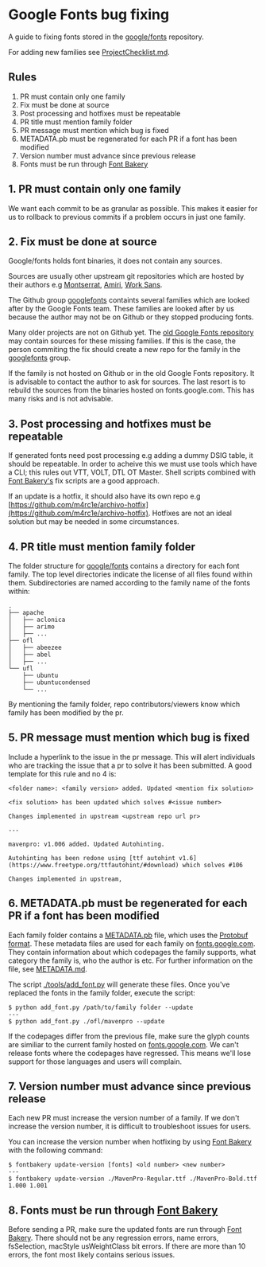 # Google Fonts bug fixing

A guide to fixing fonts stored in the [google/fonts](https://github.com/google/fonts) repository.

For adding new families see [ProjectChecklist.md](https://github.com/googlefonts/gf-docs/blob/master/ProjectChecklist.md).


## Rules

1. PR must contain only one family
2. Fix must be done at source
3. Post processing and hotfixes must be repeatable
4. PR title must mention family folder
5. PR message must mention which bug is fixed
6. METADATA.pb must be regenerated for each PR if a font has been modified
7. Version number must advance since previous release
8. Fonts must be run through [Font Bakery](https://github.com/googlefonts/fontbakery)


## 1. PR must contain only one family

We want each commit to be as granular as possible. This makes it easier for us to rollback to previous commits if a problem occurs in just one family.


## 2. Fix must be done at source

Google/fonts holds font binaries, it does not contain any sources. 

Sources are usually other upstream git repositories which are hosted by their authors e.g [Montserrat](https://github.com/JulietaUla/Montserrat), [Amiri](https://github.com/alif-type/amiri), [Work Sans](https://github.com/weiweihuanghuang/Work-Sans).

The Github group [googlefonts](https://github.com/googlefonts) containts several families which are looked after by the Google Fonts team. These families are looked after by us because the author may not be on Github or they stopped producing fonts.

Many older projects are not on Github yet. The [old Google Fonts repository](https://bitbucket.org/lassefister/old-googlefontdirectory) may contain sources for these missing families. If this is the case, the person commiting the fix should create a new repo for the family in the [googlefonts](https://github.com/googlefonts) group.

If the family is not hosted on Github or in the old Google Fonts repository. It is advisable to contact the author to ask for sources. The last resort is to rebuild the sources from the binaries hosted on fonts.google.com. This has many risks and is not advisable.


## 3. Post processing and hotfixes must be repeatable

If generated fonts need post processing e.g adding a dummy DSIG table, it should be repeatable. In order to acheive this we must use tools which have a CLI; this rules out VTT, VOLT, DTL OT Master. Shell scripts combined with [Font Bakery's](https://github.com/googlefonts/fontbakery) fix scripts are a good approach.

If an update is a hotfix, it should also have its own repo e.g [https://github.com/m4rc1e/archivo-hotfix](https://github.com/m4rc1e/archivo-hotfix). Hotfixes are not an ideal solution but may be needed in some circumstances.


## 4. PR title must mention family folder

The folder structure for [google/fonts](https://github.com/google/fonts) contains a directory for each font family. The top level directories indicate the license of all files found within them. Subdirectories are named according to the family name of the fonts within:
```
.
├── apache
│   ├── aclonica
│   ├── arimo
│   ├── ...
├── ofl
│   ├── abeezee
│   ├── abel
│   ├── ...
└── ufl
    ├── ubuntu
    ├── ubuntucondensed
    └── ...

```

By mentioning the family folder, repo contributors/viewers know which family has been modified by the pr.


## 5. PR message must mention which bug is fixed

Include a hyperlink to the issue in the pr message. This will alert individuals who are tracking the issue that a pr to solve it has been submitted. A good template for this rule and no 4 is:

```
<folder name>: <family version> added. Updated <mention fix solution>

<fix solution> has been updated which solves #<issue number>

Changes implemented in upstream <upstream repo url pr>

---

mavenpro: v1.006 added. Updated Autohinting.

Autohinting has been redone using [ttf autohint v1.6](https://www.freetype.org/ttfautohint/#download) which solves #106

Changes implemented in upstream, 
```

## 6. METADATA.pb must be regenerated for each PR if a font has been modified

Each family folder contains a [METADATA.pb](https://github.com/google/fonts/blob/master/ofl/montserrat/METADATA.pb) file, which uses the [Protobuf format](https://developers.google.com/protocol-buffers/). These metadata files are used for each family on [fonts.google.com](https://fonts.google.com). They contain information about which codepages the family supports, what category the family is, who the author is etc. For further information on the file, see [METADATA.md](https://github.com/googlefonts/gf-docs/blob/master/METADATA.md).

The script [./tools/add_font.py](https://github.com/google/fonts/blob/master/tools/add_font.py) will generate these files. Once you've replaced the fonts in the family folder, execute the script:

```
$ python add_font.py /path/to/family folder --update
---
$ python add_font.py ./ofl/mavenpro --update
```

If the codepages differ from the previous file, make sure the glyph counts are similiar to the current family hosted on [fonts.google.com](https://fonts.google.com). We can't release fonts where the codepages have regressed. This means we'll lose support for those languages and users will complain.


## 7. Version number must advance since previous release

Each new PR must increase the version number of a family. If we don't increase the version number, it is difficult to troubleshoot issues for users.

You can increase the version number when hotfixing by using [Font Bakery](https://github.com/googlefonts/fontbakery) with the following command:

```
$ fontbakery update-version [fonts] <old number> <new number>
---
$ fontbakery update-version ./MavenPro-Regular.ttf ./MavenPro-Bold.ttf 1.000 1.001
```


## 8. Fonts must be run through [Font Bakery](https://github.com/googlefonts/fontbakery)

Before sending a PR, make sure the updated fonts are run through [Font Bakery](https://github.com/googlefonts/fontbakery). There should not be any regression errors, name errors, fsSelection, macStyle usWeightClass bit errors. If there are more than 10 errors, the font most likely contains serious issues.
